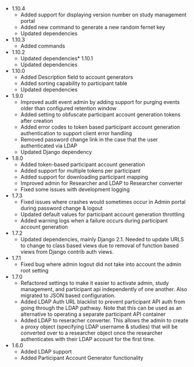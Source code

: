 * 1.10.4
    * Added support for displaying version number on study management portal
    * Added new command to generate a new random fernet key
    * Updated dependencies
* 1.10.3
    * Added commands
* 1.10.2
    * Updated dependencies* 
1.10.1
    * Updated dependencies
* 1.10.0
    * Added Description field to account generators
    * Added sorting capability to participant table
    * Updated dependencies
* 1.9.0
    * Improved audit event admin by adding support for purging events older than configured retention window
    * Added setting to obfuscate participant account generation tokens after creation
    * Added error codes to token based participant account generation authentication to support client error handling
    * Removed password change link in the case that the user authenticated via LDAP
    * Updated Django dependency
* 1.8.0
    * Added token-based participant account generation
    * Added support for multiple tokens per participant
    * Added support for downloading participant mapping 
    * Improved admin for Researcher and LDAP to Researcher converter
    * Fixed some issues with development logging
* 1.7.3
    * Fixed issues where crashes would sometimes occur in Admin portal during password change & logout
    * Updated default values for participant account generation throttling
    * Added warning logs when a failure occurs during participant account generation
* 1.7.2
    * Updated dependencies, mainly Django 2.1. Needed to update URLS to change to class based views due to removal of function based views from Django contrib auth views.
* 1.7.1
    * Fixed bug where admin logout did not take into account the admin root setting
* 1.7.0
    * Refactored settings to make it easier to activate admin, study management, and participant api independently of one another. Also migrated to JSON based configuration.
    * Added LDAP Auth URL blacklist to prevent participant API auth from going through the LDAP pathway. Note that this can be used as an alternative to operating a separate participant API container
    * Added LDAP to reseracher converter. This allows the admin to create a proxy object (specifying LDAP username & studies) that will be converted over to a researcher object once the researcher authenticates with their LDAP account for the first time.
* 1.6.0
    * Added LDAP support
    * Added Participant Account Generator functionality
